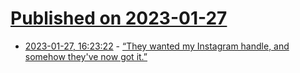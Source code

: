 # [Published on 2023-01-27](index.md)

* [2023-01-27, 16:23:22](https://news.ycombinator.com/item?id=34547773) - [“They wanted my Instagram handle, and somehow they've now got it.”](https://mastodon.social/@alexjsp/109760277713815857)
